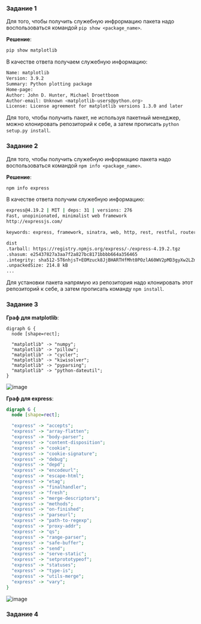 ### Задание 1

Для того, чтобы получить служебную инфрормацию пакета надо воспользоваться командой ```pip show <package_name>```.

**Решение**:

```bash
pip show matplotlib
```

В качестве ответа получаем служебную информацию:
```bash
Name: matplotlib
Version: 3.9.2
Summary: Python plotting package
Home-page: 
Author: John D. Hunter, Michael Droettboom
Author-email: Unknown <matplotlib-users@python.org>
License: License agreement for matplotlib versions 1.3.0 and later
```

Для того, чтобы получить пакет, не используя пакетный менеджер, можно клонировать репозиторий к себе, а затем прописать ```python setup.py install```.

### Задание 2

Для того, чтобы получить служебную информацию пакета надо воспользоваться командой ```npm info <package_name>```.

**Решение**:

```bash
npm info express
```

В качестве ответа получим служебную информацию:
```bash
express@4.19.2 | MIT | deps: 31 | versions: 276
Fast, unopinionated, minimalist web framework
http://expressjs.com/

keywords: express, framework, sinatra, web, http, rest, restful, router, app, api

dist
.tarball: https://registry.npmjs.org/express/-/express-4.19.2.tgz
.shasum: e25437827a3aa7f2a827bc8171bbbb664a356465
.integrity: sha512-5T6nhjsT+EOMzuck8JjBHARTHfMht0POzlA60WV2pMD3gyXw2LZnZ+ueGdNxG+0calOJcWKbpFcuzLZ91YWq9Q==
.unpackedSize: 214.8 kB
...
```

Для установки пакета напрямую из репозитория надо клонировать этот репозиторий к себе, а затем прописать команду ```npm install```.


### Задание 3

**Граф для matplotlib**:
```
digraph G {
  node [shape=rect];

  "matplotlib" -> "numpy";
  "matplotlib" -> "pillow";
  "matplotlib" -> "cycler";
  "matplotlib" -> "kiwisolver";
  "matplotlib" -> "pyparsing";
  "matplotlib" -> "python-dateutil";
}
```
![image](https://github.com/user-attachments/assets/2737978c-7ce7-46a5-8b1f-8581905ff432)

**Граф для express**:

```dot
digraph G {
  node [shape=rect];

  "express" -> "accepts";
  "express" -> "array-flatten";
  "express" -> "body-parser";
  "express" -> "content-disposition";
  "express" -> "cookie";
  "express" -> "cookie-signature";
  "express" -> "debug";
  "express" -> "depd";
  "express" -> "encodeurl";
  "express" -> "escape-html";
  "express" -> "etag";
  "express" -> "finalhandler";
  "express" -> "fresh";
  "express" -> "merge-descriptors";
  "express" -> "methods";
  "express" -> "on-finished";
  "express" -> "parseurl";
  "express" -> "path-to-regexp";
  "express" -> "proxy-addr";
  "express" -> "qs";
  "express" -> "range-parser";
  "express" -> "safe-buffer";
  "express" -> "send";
  "express" -> "serve-static";
  "express" -> "setprototypeof";
  "express" -> "statuses";
  "express" -> "type-is";
  "express" -> "utils-merge";
  "express" -> "vary";
}
```

![image](https://github.com/user-attachments/assets/216e5bc2-0bf2-4588-b4db-6773b7169db3)

### Задание 4

